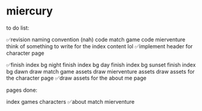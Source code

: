 # miercury

to do list:

✅revision naming convention (nah)
code match game
code mierventure
think of something to write for the index content lol
✅implement header for character page

✅finish index bg night
finish index bg day
finish index bg sunset
finish index bg dawn
draw match game assets
draw mierventure assets
draw assets for the character page
✅draw assets for the about me page

pages done:

index
games
characters
✅about
match
mierventure
